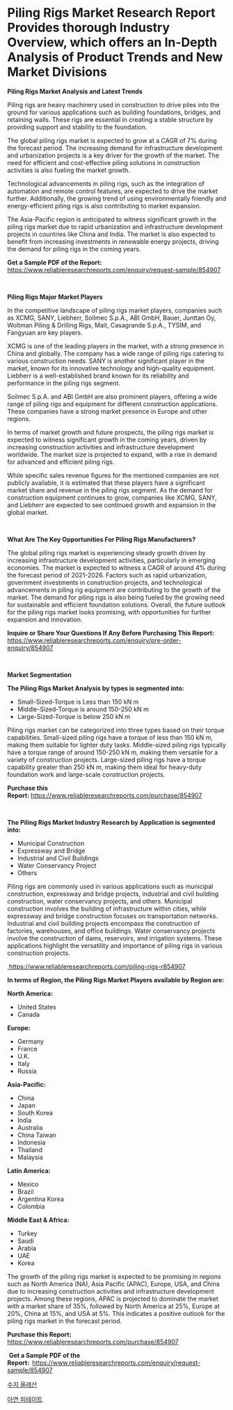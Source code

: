 <p><h1>Piling Rigs Market Research Report Provides thorough Industry Overview, which offers an In-Depth Analysis of Product Trends and New Market Divisions</h1></p><p><strong>Piling Rigs Market Analysis and Latest Trends</strong></p>
<p><p>Piling rigs are heavy machinery used in construction to drive piles into the ground for various applications such as building foundations, bridges, and retaining walls. These rigs are essential in creating a stable structure by providing support and stability to the foundation.</p><p>The global piling rigs market is expected to grow at a CAGR of 7% during the forecast period. The increasing demand for infrastructure development and urbanization projects is a key driver for the growth of the market. The need for efficient and cost-effective piling solutions in construction activities is also fueling the market growth.</p><p>Technological advancements in piling rigs, such as the integration of automation and remote control features, are expected to drive the market further. Additionally, the growing trend of using environmentally friendly and energy-efficient piling rigs is also contributing to market expansion.</p><p>The Asia-Pacific region is anticipated to witness significant growth in the piling rigs market due to rapid urbanization and infrastructure development projects in countries like China and India. The market is also expected to benefit from increasing investments in renewable energy projects, driving the demand for piling rigs in the coming years.</p></p>
<p><strong>Get a Sample PDF of the Report:&nbsp;</strong> <a href="https://www.reliableresearchreports.com/enquiry/request-sample/854907">https://www.reliableresearchreports.com/enquiry/request-sample/854907</a></p>
<p>&nbsp;</p>
<p><strong>Piling Rigs Major Market Players</strong></p>
<p><p>In the competitive landscape of piling rigs market players, companies such as XCMG, SANY, Liebherr, Soilmec S.p.A., ABI GmbH, Bauer, Junttan Oy, Woltman Piling & Drilling Rigs, Mait, Casagrande S.p.A., TYSIM, and Fangyuan are key players. </p><p>XCMG is one of the leading players in the market, with a strong presence in China and globally. The company has a wide range of piling rigs catering to various construction needs. SANY is another significant player in the market, known for its innovative technology and high-quality equipment. Liebherr is a well-established brand known for its reliability and performance in the piling rigs segment.</p><p>Soilmec S.p.A. and ABI GmbH are also prominent players, offering a wide range of piling rigs and equipment for different construction applications. These companies have a strong market presence in Europe and other regions. </p><p>In terms of market growth and future prospects, the piling rigs market is expected to witness significant growth in the coming years, driven by increasing construction activities and infrastructure development worldwide. The market size is projected to expand, with a rise in demand for advanced and efficient piling rigs.</p><p>While specific sales revenue figures for the mentioned companies are not publicly available, it is estimated that these players have a significant market share and revenue in the piling rigs segment. As the demand for construction equipment continues to grow, companies like XCMG, SANY, and Liebherr are expected to see continued growth and expansion in the global market.</p></p>
<p>&nbsp;</p>
<p><strong>What Are The Key Opportunities For Piling Rigs Manufacturers?</strong></p>
<p><p>The global piling rigs market is experiencing steady growth driven by increasing infrastructure development activities, particularly in emerging economies. The market is expected to witness a CAGR of around 4% during the forecast period of 2021-2026. Factors such as rapid urbanization, government investments in construction projects, and technological advancements in piling rig equipment are contributing to the growth of the market. The demand for piling rigs is also being fueled by the growing need for sustainable and efficient foundation solutions. Overall, the future outlook for the piling rigs market looks promising, with opportunities for further expansion and innovation.</p></p>
<p><strong>Inquire or Share Your Questions If Any Before Purchasing This Report:</strong> <a href="https://www.reliableresearchreports.com/enquiry/pre-order-enquiry/854907">https://www.reliableresearchreports.com/enquiry/pre-order-enquiry/854907</a></p>
<p>&nbsp;</p>
<p><strong>Market Segmentation</strong></p>
<p><strong>The Piling Rigs Market Analysis by types is segmented into:</strong></p>
<p><ul><li>Small-Sized-Torque is Less than 150 kN m</li><li>Middle-Sized-Torque is around 150-250 kN m</li><li>Large-Sized-Torque is below 250 kN m</li></ul></p>
<p><p>Piling rigs market can be categorized into three types based on their torque capabilities. Small-sized piling rigs have a torque of less than 150 kN m, making them suitable for lighter duty tasks. Middle-sized piling rigs typically have a torque range of around 150-250 kN m, making them versatile for a variety of construction projects. Large-sized piling rigs have a torque capability greater than 250 kN m, making them ideal for heavy-duty foundation work and large-scale construction projects.</p></p>
<p><strong>Purchase this Report:&nbsp;</strong><a href="https://www.reliableresearchreports.com/purchase/854907">https://www.reliableresearchreports.com/purchase/854907</a></p>
<p>&nbsp;</p>
<p><strong>The Piling Rigs Market Industry Research by Application is segmented into:</strong></p>
<p><ul><li>Municipal Construction</li><li>Expressway and Bridge</li><li>Industrial and Civil Buildings</li><li>Water Conservancy Project</li><li>Others</li></ul></p>
<p><p>Piling rigs are commonly used in various applications such as municipal construction, expressway and bridge projects, industrial and civil building construction, water conservancy projects, and others. Municipal construction involves the building of infrastructure within cities, while expressway and bridge construction focuses on transportation networks. Industrial and civil building projects encompass the construction of factories, warehouses, and office buildings. Water conservancy projects involve the construction of dams, reservoirs, and irrigation systems. These applications highlight the versatility and importance of piling rigs in various construction projects.</p></p>
<p><a href="https://www.reliableresearchreports.com/piling-rigs-r854907">&nbsp;https://www.reliableresearchreports.com/piling-rigs-r854907</a></p>
<p><strong>In terms of Region, the Piling Rigs Market Players available by Region are:</strong></p>
<p>
    <p> <strong> North America: </strong>
        <ul>
            <li>United States</li>
            <li>Canada</li>
        </ul>
        </p> 
    <p> <strong> Europe: </strong>
        <ul>
            <li>Germany</li>
            <li>France</li>
            <li>U.K.</li>
            <li>Italy</li>
            <li>Russia</li>
        </ul>
        </p> 
    <p> <strong> Asia-Pacific: </strong>
        <ul>
            <li>China</li>
            <li>Japan</li>
            <li>South Korea</li>
            <li>India</li>
            <li>Australia</li>
            <li>China Taiwan</li>
            <li>Indonesia</li>
            <li>Thailand</li>
            <li>Malaysia</li>
        </ul>
        </p> 
    <p> <strong> Latin America: </strong>
        <ul>
            <li>Mexico</li>
            <li>Brazil</li>
            <li>Argentina Korea</li>
            <li>Colombia</li>
        </ul>
        </p> 
    <p> <strong> Middle East & Africa: </strong>
        <ul>
            <li>Turkey</li>
            <li>Saudi</li>
            <li>Arabia</li>
            <li>UAE</li>
            <li>Korea</li>
        </ul>
    </p>
    </p>
<p><p>The growth of the piling rigs market is expected to be promising in regions such as North America (NA), Asia Pacific (APAC), Europe, USA, and China due to increasing construction activities and infrastructure development projects. Among these regions, APAC is projected to dominate the market with a market share of 35%, followed by North America at 25%, Europe at 20%, China at 15%, and USA at 5%. This indicates a positive outlook for the piling rigs market in the forecast period.</p></p>
<p><strong>Purchase this Report: </strong><a href="https://www.reliableresearchreports.com/purchase/854907">https://www.reliableresearchreports.com/purchase/854907</a></p>
<p>&nbsp;<strong>Get a Sample PDF of the Report:&nbsp;&nbsp;</strong><a href="https://www.reliableresearchreports.com/enquiry/request-sample/854907">https://www.reliableresearchreports.com/enquiry/request-sample/854907</a></p>
<p><strong></strong></p>
<p><p><a href="https://github.com/iansanftyord09878/Market-Research-Report-List-1/blob/main/208696826139.md">수지 올레산</a></p><p><a href="https://github.com/Skyleitney456456/Market-Research-Report-List-1/blob/main/926155026138.md">아연 피테이트</a></p></p>